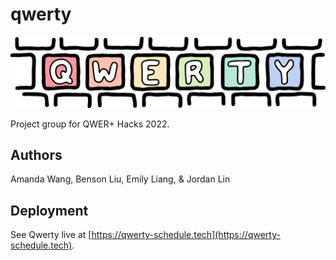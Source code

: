 # qwerty

![qwerty logo](https://raw.githubusercontent.com/bliutech/qwerty/main/frontend/public/files/logo-whole.png)

Project group for QWER+ Hacks 2022.

## Authors

Amanda Wang, Benson Liu, Emily Liang, & Jordan Lin

## Deployment

See Qwerty live at [https://qwerty-schedule.tech](https://qwerty-schedule.tech).

